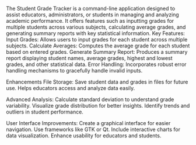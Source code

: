 The Student Grade Tracker is a command-line application designed to assist educators, administrators, or students in managing and analyzing academic performance. It offers features such as inputting grades for multiple students across various subjects, calculating average grades, and generating summary reports with key statistical information.
Key Features:
Input Grades: Allows users to input grades for each student across multiple subjects.
Calculate Averages: Computes the average grade for each student based on entered grades.
Generate Summary Report: Produces a summary report displaying student names, average grades, highest and lowest grades, and other statistical data.
Error Handling: Incorporates robust error handling mechanisms to gracefully handle invalid inputs.

Enhancements
File Storage:
Save student data and grades in files for future use.
Helps educators access and analyze data easily.

Advanced Analysis:
Calculate standard deviation to understand grade variability.
Visualize grade distribution for better insights.
Identify trends and outliers in student performance.

User Interface Improvements:
Create a graphical interface for easier navigation.
Use frameworks like GTK or Qt.
Include interactive charts for data visualization.
Enhance usability for educators and students.
